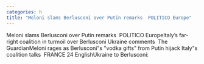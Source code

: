 ```yaml
---
categories: h
title: "Meloni slams Berlusconi over Putin remarks  POLITICO Europe"
---
```

Meloni slams Berlusconi over Putin remarks&nbsp;&nbsp;POLITICO EuropeItaly’s far-right coalition in turmoil over Berlusconi Ukraine comments&nbsp;&nbsp;The GuardianMeloni rages as Berlusconi"s "vodka gifts" from Putin hijack Italy"s coalition talks&nbsp;&nbsp;FRANCE 24 EnglishUkraine to Berlusconi: 